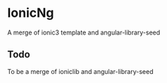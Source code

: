 # IonicNg
A merge of ionic3 template and angular-library-seed

## Todo
To be a merge of ioniclib and angular-library-seed
